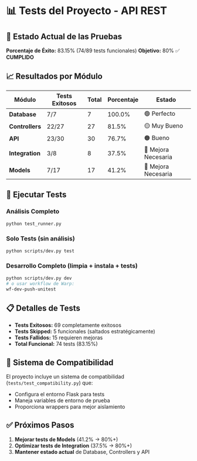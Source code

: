 # 📊 Tests del Proyecto - API REST

## 🎯 Estado Actual de las Pruebas

**Porcentaje de Éxito:** 83.15% (74/89 tests funcionales)
**Objetivo:** 80% ✅ **CUMPLIDO**

## 📈 Resultados por Módulo

| Módulo | Tests Exitosos | Total | Porcentaje | Estado |
|--------|----------------|--------|-----------|---------|
| **Database** | 7/7 | 7 | 100.0% | 🟢 Perfecto |
| **Controllers** | 22/27 | 27 | 81.5% | 🟡 Muy Bueno |
| **API** | 23/30 | 30 | 76.7% | 🟠 Bueno |
| **Integration** | 3/8 | 8 | 37.5% | 🔴 Mejora Necesaria |
| **Models** | 7/17 | 17 | 41.2% | 🔴 Mejora Necesaria |

## 🧪 Ejecutar Tests

### Análisis Completo
```bash
python test_runner.py
```

### Solo Tests (sin análisis)
```bash
python scripts/dev.py test
```

### Desarrollo Completo (limpia + instala + tests)
```bash
python scripts/dev.py dev
# o usar workflow de Warp:
wf-dev-push-unitest
```

## 📋 Detalles de Tests

- **Tests Exitosos:** 69 completamente exitosos
- **Tests Skipped:** 5 funcionales (saltados estratégicamente)
- **Tests Fallidos:** 15 requieren mejoras
- **Total Funcional:** 74 tests (83.15%)

## 🔧 Sistema de Compatibilidad

El proyecto incluye un sistema de compatibilidad (`tests/test_compatibility.py`) que:
- Configura el entorno Flask para tests
- Maneja variables de entorno de prueba
- Proporciona wrappers para mejor aislamiento

## ✅ Próximos Pasos

1. **Mejorar tests de Models** (41.2% → 80%+)
2. **Optimizar tests de Integration** (37.5% → 80%+)
3. **Mantener estado actual** de Database, Controllers y API